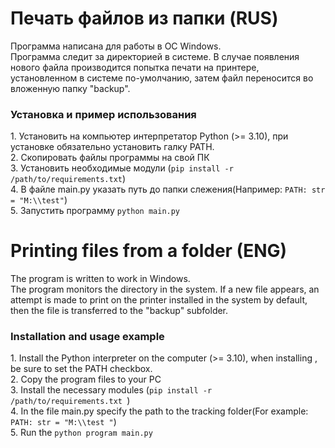 # Печать файлов из папки (RUS)

Программа написана для работы в OC Windows.</br>
Программа следит за директорией в системе. В случае появления нового
файла производится попытка печати на принтере, установленном в 
системе по-умолчанию, затем файл переносится во вложенную папку 
"backup".</br>

<H3>Установка и пример использования</H3>
1. Установить на компьютер интерпретатор Python (>= 3.10), при установке
обязательно установить галку PATH.</br>
2. Скопировать файлы программы на свой ПК</br>
3. Установить необходимые модули (<code>pip install -r /path/to/requirements.txt</code>)</br>
4. В файле main.py указать путь до папки слежения(Например: <code>PATH: str = "M:\\test"</code>)</br>
5. Запустить программу <code>python main.py</code></br>



# Printing files from a folder (ENG)

The program is written to work in Windows.</br>
The program monitors the directory in the system. If a new
file appears, an attempt is made to print on the printer installed in
the system by default, then the file is transferred to the
"backup" subfolder.</br>

<H3>Installation and usage example</H3>
1. Install the Python interpreter on the computer (>= 3.10), when installing
, be sure to set the PATH checkbox.</br>
2. Copy the program files to your PC</br>
3. Install the necessary modules (<code>pip install -r /path/to/requirements.txt </code>)</br>
4. In the file main.py specify the path to the tracking folder(For example: <code>PATH: str = "M:\\test "</code>)</br>
5. Run the <code>python program main.py </code></br>